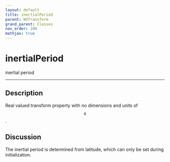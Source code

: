 ```yaml
---
layout: default
title: inertialPeriod
parent: WVTransform
grand_parent: Classes
nav_order: 100
mathjax: true
---
```


#  inertialPeriod

inertial period


---

## Description
Real valued transform property with no dimensions and units of $$s$$.

## Discussion

The inertial period is determined from latitude, which can only be set during initialization.


